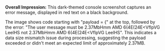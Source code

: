 **Overall Impression:** This dark-themed console screenshot captures an error message, displayed in red text on a black background.

The image shows code starting with "payload = {" at the top, followed by the error: "The user message must be 2.37MbHmm AMD 6(4E(24E<VfIpVG LeelHS not 2.37MbHmm AMD 6(4E(24E<VfIpVG LeelHS". This indicates a data size mismatch issue during processing, suggesting the payload exceeded or didn't meet an expected limit of approximately 2.37MB.